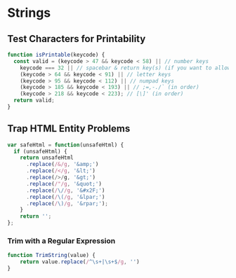 # Strings

## Test Characters for Printability
```javascript
function isPrintable(keycode) {
  const valid = (keycode > 47 && keycode < 58) || // number keys
    keycode === 32 || // spacebar & return key(s) (if you want to allow carriage returns)
    (keycode > 64 && keycode < 91) || // letter keys
    (keycode > 95 && keycode < 112) || // numpad keys
    (keycode > 185 && keycode < 193) || // ;=,-./` (in order)
    (keycode > 218 && keycode < 223); // [\]' (in order)
  return valid;
}
```

## Trap HTML Entity Problems
```javascript
var safeHtml = function(unsafeHtml) {
  if (unsafeHtml) {
    return unsafeHtml
      .replace(/&/g, '&amp;')
      .replace(/</g, '&lt;')
      .replace(/>/g, '&gt;')
      .replace(/"/g, '&quot;') 
      .replace(/\//g, '&#x2F;')
      .replace(/\(/g, '&lpar;')
      .replace(/\)/g, '&rpar;');
    }
    return '';
};
```

### Trim with a Regular Expression
```javascript
function TrimString(value) {
    return value.replace(/^\s+|\s+$/g, '')
}
```

